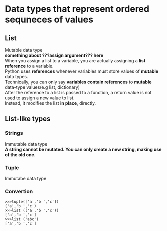 
# Data types that represent **ordered sequneces of values**

## List   
Mutable data type     
**something about ???assign argument??? here**    
When you assign a list to a variable, you are actually assigning a **list reference** to a variable.   
Python uses **references** whenever variables must store values of **mutable** data types.    
Technically, you can only say **variables contain references** to **mutable** data-type values(e.g list, dictionary)  
After the reference to a list is passed to a function, a return value is not used to assign a new value to list.   
Instead, it modifies the list **in place**, directly.   
## List-like types    
### Strings    
Immutable data type    
**A string cannot be mutated. You can only create a new string, making use of the old one.**     

### Tuple   
Immutabe data type  

### Convertion    
```
>>>tuple(['a','b ','c'])
('a','b ','c')      
>>>list (('a','b ','c'))      
['a','b ','c']
>>>list ('abc')         
['a','b ','c']
```    
